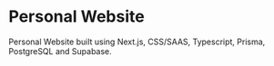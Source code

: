 # Personal Website

Personal Website built using Next.js, CSS/SAAS, Typescript, Prisma,  PostgreSQL and Supabase.

